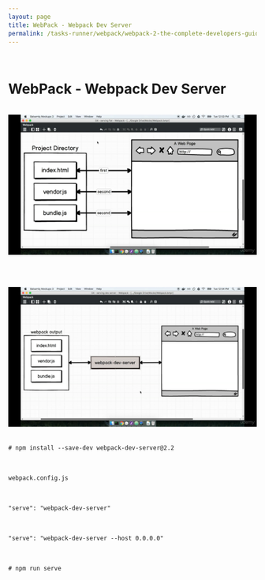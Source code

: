 ```yaml
---
layout: page
title: WebPack - Webpack Dev Server
permalink: /tasks-runner/webpack/webpack-2-the-complete-developers-guide/webpack-dev-server/
---
```


<br/>

# WebPack - Webpack Dev Server

<br/>

<div align="center">
    <img src="/img/webpack/webpack-dev-server-01.png" alt="Webpack Dev Server">
</div>

<br/><br/>

<div align="center">
    <img src="/img/webpack/webpack-dev-server-02.png" alt="Webpack Dev Server">
</div>

<br/>

    # npm install --save-dev webpack-dev-server@2.2

<br/>

    webpack.config.js

<br/>

    "serve": "webpack-dev-server"

<br/>

    "serve": "webpack-dev-server --host 0.0.0.0"

<br/>

    # npm run serve
